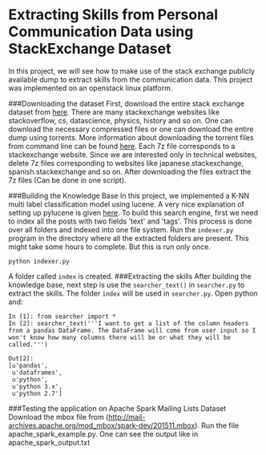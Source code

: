 
# Extracting Skills from Personal Communication Data using StackExchange Dataset

In this project, we will see how to make use of the stack exchange publicly available dump to extract skills from the communication data. This project was implemented on an openstack linux platform.

###Downloading the dataset
First, download the entire stack exchange dataset from [here](https://archive.org/details/stackexchange). There are many stackexchange websites like stackoverflow, cs, datascience, physics, history and so on. One can download the necessary compressed files or one can download the entire dump using torrents. More information about downloading the torrent files from command line can be found [here](https://www.learn2crack.com/2013/10/download-torrent-using-terminal.html). Each 7z file corresponds to a stackexchange website. Since we are interested only in technical websites, delete 7z files corresponding to websites like japanese.stackexchange, spanish.stackexchange and so on. After downloading the files extract the 7z files (Can be done in one script).

###Building the Knowledge Base
In this project, we implemented a K-NN multi label classification model using lucene. A very nice explanation of setting up pylucene is given [here](http://bendemott.blogspot.fi/2013/11/installing-pylucene-4-451.html).  To build this search engine, first we need to index all the posts with two fields 'text' and 'tags'. 
This process is done over all folders and indexed into one file system. Run the `indexer.py` program in the directory where all the extracted folders are present. This might take some hours to complete. But this is run only once.

```
python indexer.py
```
A folder called `index` is created.
###Extracting the skills
After building the knowledge base, next step is use the `searcher_text()` in `searcher.py` to extract the skills.
The folder `index` will be used in  `searcher.py`.
Open python and:
```
In [1]: from searcher import *
In [2]: searcher_text('''I want to get a list of the column headers from a pandas DataFrame. The DataFrame will come from user input so I won't know how many columns there will be or what they will be called.''')

Out[2]: 
[u'pandas',
 u'dataframes',
 u'python',
 u'python 3.x',
 u'python 2.7']
```
###Testing the application on Apache Spark Mailing Lists Dataset
Download the mbox file from (http://mail-archives.apache.org/mod_mbox/spark-dev/201511.mbox). 
Run the file apache_spark_example.py. One can see the output like in apache_spark_output.txt 

